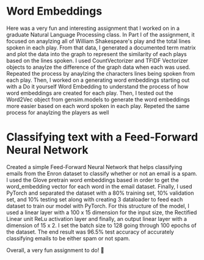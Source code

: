 # Word Embeddings
Here was a very fun and interesting assignment that I worked on in a graduate Natural Language Processing class. In Part I of the assignment, it focused on anaylzing all of William Shakespeare's play and the total lines spoken in each play. From that data, I generated a documented term matrix and plot the data into the graph to represent the similarity of each plays based on the lines spoken. I used CountVectorizer and TFIDF Vectorizer objects to anaylze the difference of the graph data when each was used. Repeated the process by anaylzing the characters lines being spoken from each play. Then, I worked on a generating word embeddings starting out with a Do it yourself Word Embedding to understand the process of how word embeddings are created for each play. Then, I tested out the Word2Vec object from gensim.models to generate the word embeddings more easier based on each word spoken in each play. Repeted the same process for anaylzing the players as well

# Classifying text with a Feed-Forward Neural Network
Created a simple Feed-Forward Neural Network that helps classifying emails from the Enron dataset to classify whether or not an email is a spam. I used the Glove pretrain word embeddings based in order to get the word_embedding vector for each word in the email dataset. Finally, I used PyTorch and separated the dataset with a 80% training set, 10% validation set, and 10% testing set along with creating 3 dataloader to feed each dataset to train our model with PyTorch. For this structure of the model, I used a linear layer with a 100 x 15 dimension for the input size, the Rectified Linear unit ReLu activation layer and finally, an output linear layer with a dimension of 15 x 2. I set the batch size to 128 going through 100 epochs of the dataset. The end result was 96.5% test accuracy of accurately classifying emails to be either spam or not spam. 

Overall, a very fun assignment to do! :slightly_smiling_face:
